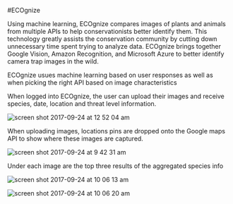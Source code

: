 #ECOgnize

Using  machine learning, ECOgnize compares images of plants and animals from multiple APIs to help conservationists better identify them.  This technology greatly assists the conservation community by cutting down unnecessary time spent trying to analyze data. ECOgnize brings together Google Vision, Amazon Recognition, and Microsoft Azure to better identify camera trap images in the wild.

ECOgnize usues machine learning based on user responses as well as when picking the right API based on image characteristics 

When logged into ECOgnize, the user can upload their images and receive species, date, location and threat level information. 

![screen shot 2017-09-24 at 12 52 04 am](https://user-images.githubusercontent.com/17747867/30784738-b59b213a-a10f-11e7-8f14-ebc9607d7d6b.png)

When uploading images, locations pins are dropped onto the Google maps API to show where these images are captured. 

![screen shot 2017-09-24 at 9 42 31 am](https://user-images.githubusercontent.com/17747867/30784789-e91ae698-a110-11e7-8959-df3b3b7b9eb0.png)

Under each image are the top three results of the aggregated species info

![screen shot 2017-09-24 at 10 06 13 am](https://user-images.githubusercontent.com/17747867/30784798-034da55a-a111-11e7-962f-bb53c39ef4d3.png)

![screen shot 2017-09-24 at 10 06 20 am](https://user-images.githubusercontent.com/17747867/30784800-056be7e8-a111-11e7-9384-78efe741ce00.png)
